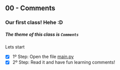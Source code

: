## 00 - Comments

### Our first class! Hehe :D

##### The theme of this class is ``Comments``

Lets start

- [x] 1º Step: Open the file [main.py](https://github.com/JohnnyStein/PyLearn/blob/master/%2300%20-%20%20Comments/main.py)
- [x] 2º Step: Read it and have fun learning comments!
